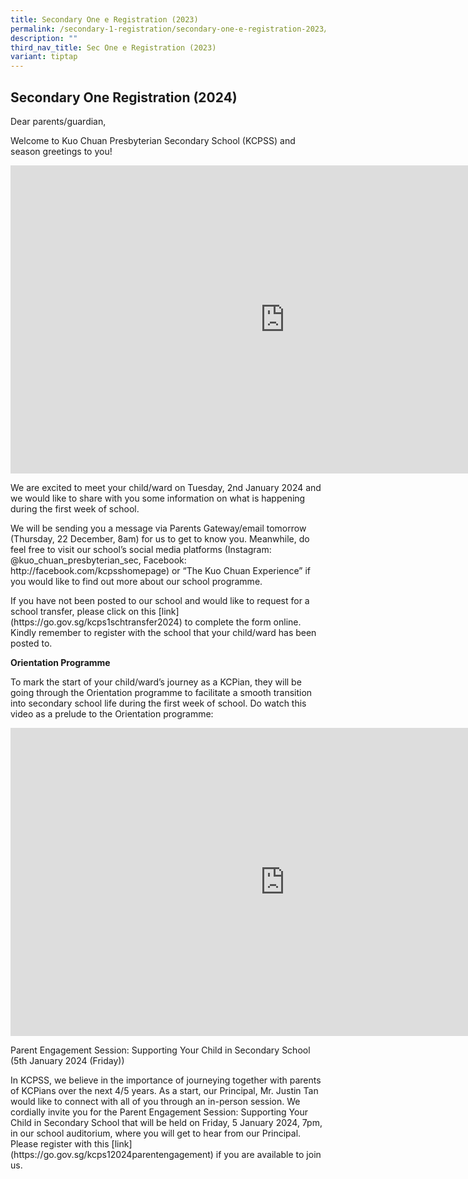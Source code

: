 ```yaml
---
title: Secondary One e Registration (2023)
permalink: /secondary-1-registration/secondary-one-e-registration-2023/
description: ""
third_nav_title: Sec One e Registration (2023)
variant: tiptap
---
```

<h2>Secondary One Registration (2024)</h2><p>Dear parents/guardian,</p><p>Welcome to Kuo Chuan Presbyterian Secondary School (KCPSS) and season greetings to you!</p><div class="iframe-wrapper"><iframe height="493" width="877" allowfullscreen="true" frameborder="0" src="https://www.youtube.com/embed/6TpnJ8mKP_I"></iframe></div><p>We are excited to meet your child/ward on Tuesday, 2nd January 2024 and we would like to share with you some information on what is happening during the first week of school.</p><p>We will be sending you a message via Parents Gateway/email tomorrow (Thursday, 22 December, 8am) for us to get to know you. Meanwhile, do feel free to visit our school’s social media platforms (Instagram: @kuo_chuan_presbyterian_sec, Facebook: http://facebook.com/kcpsshomepage) or “The Kuo Chuan Experience” if you would like to find out more about our school programme.</p><p>If you have not been posted to our school and would like to request for a school transfer, please click on this [link](https://go.gov.sg/kcps1schtransfer2024) to complete the form online. Kindly remember to register with the school that your child/ward has been posted to.</p><p><strong>Orientation Programme</strong></p><p>To mark the start of your child/ward’s journey as a KCPian, they will be going through the Orientation programme to facilitate a smooth transition into secondary school life during the first week of school. Do watch this video as a prelude to the Orientation programme:</p><div class="iframe-wrapper"><iframe height="493" width="877" allowfullscreen="true" frameborder="0" src="https://www.youtube.com/embed/JJIPIleghGI"></iframe></div><p>Parent Engagement Session: Supporting Your Child in Secondary School (5th January 2024 (Friday))</p><p>In KCPSS, we believe in the importance of journeying together with parents of KCPians over the next 4/5 years. As a start, our Principal, Mr. Justin Tan would like to connect with all of you through an in-person session. We cordially invite you for the Parent Engagement Session: Supporting Your Child in Secondary School that will be held on Friday, 5 January 2024, 7pm, in our school auditorium, where you will get to hear from our Principal. Please register with this [link](https://go.gov.sg/kcps12024parentengagement) if you are available to join us.</p>